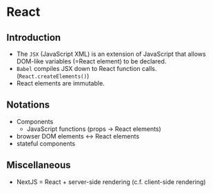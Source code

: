 # React

## Introduction

* The `JSX` (JavaScript XML) is an extension of JavaScript that allows DOM-like variables (=React element) to be declared.
* `Babel` compiles JSX down to React function calls. (`React.createElements()`)
* React elements are immutable.

## Notations

* Components
  * JavaScript functions (props -> React elements)
* browser DOM elements <-> React elements
* stateful components

## Miscellaneous

* NextJS = React + server-side rendering (c.f. client-side rendering)

